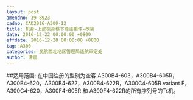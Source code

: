```yaml
---
layout: post
amendno: 39-8923
cadno: CAD2016-A300-12
title: 机身-上部机身框下缘连接件-改装
date: 2016-12-22 00:00:00 +0800
effdate: 2016-12-28 00:00:00 +0800
tag: A300
categories: 民航西北地区管理局适航审定处
author: 谭震
---
```


##适用范围:
在中国注册的型别为空客 A300B4-603，A300B4-605R，A300B4-620，A300B4-622，A300B4-622R，A300C4-605R variant F，A300C4-620，A300F4-605R 和 A300F4-622R的所有序列号的飞机。

